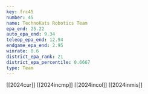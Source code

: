 ```yaml
---
key: frc45
number: 45
name: TechnoKats Robotics Team
epa_end: 25.22
auto_epa_end: 9.34
teleop_epa_end: 12.94
endgame_epa_end: 2.95
winrate: 0.6
district_epa_rank: 21
district_epa_percentile: 0.6667
type: Team
---
```

[[2024cur]]
[[2024incmp]]
[[2024incol]]
[[2024inmis]]
